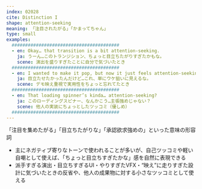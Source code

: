 ```yaml
---
index: 02028
cite: Distinction I
shape: attention-seeking
meaning: 「注目されたがる」「かまってちゃん」
type: small
examples:
  ########################################
  - en: Okay… that transition is a bit attention-seeking.
    ja: うーん…このトランジション、ちょっと目立ちたがりすぎたかもな。
    scene: 演出を盛りすぎたことに自分で気づいたとき
  ########################################
  - en: I wanted to make it pop, but now it just feels attention-seeking.
    ja: 目立たせたかったんだけど…これ、単にウケ狙いに見えるな。
    scene: デモ映え重視で実用性をちょっと忘れてたとき
  ########################################
  - en: That loading spinner’s kinda… attention-seeking?
    ja: このローディングスピナー、なんかこう…主張強めじゃない？
    scene: 他人の実装にちょっとしたツッコミ（優しめ）
  ########################################
---
```


「注目を集めたがる」「目立ちたがりな」「承認欲求強めの」といった意味の形容詞

- 主にネガティブ寄りなトーンで使われることが多いが、自己ツッコミや軽い自嘲として使えば、「ちょっと目立ちすぎたかな」感を自然に表現できる
- 派手すぎる演出・目立ちすぎるUI・やりすぎたVFX・“映え”に走りすぎた設計に気づいたときの反省や、他人の成果物に対する小さなツッコミとして使える
